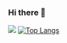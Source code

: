 ### Hi there 👋
<a href="https://github.com/iwytbbtss"><img src="https://img.shields.io/badge/GitHub-181717?style=flat&logo=GitHub&logoColor=white"/></a>
[![Top Langs](https://github-readme-stats.vercel.app/api/top-langs/?username=iwytbbtss)](https://github.com/iwytbbtss/github-readme-stats)
